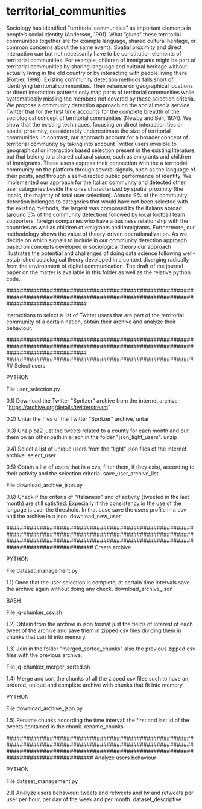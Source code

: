 # territorial_communities
Sociology has identified ”territorial communities” as important elements in people’s social identity (Anderson, 1991). What ”glues” these territorial communities together are for example language, shared cultural heritage, or common concerns about the same events. Spatial proximity and direct interaction can but not necessarily have to be constitution elements of territorial communities. For example, children of immigrants might be part of territorial communities by sharing language and cultural heritage without actually living in the old country or by interacting with people living there (Fortier, 1998). Existing community detection methods falls short of identifying territorial communities. Their reliance on geographical locations or direct interaction patterns only map parts of territorial communities while systematically missing the members not covered by these selection criteria. We propose a community detection approach on the social media service Twitter that for the first time accounts for the complete breadth of the sociological concept of territorial communities (Newby and Bell, 1974). We show that the existing techniques, focusing on direct interaction ties or spatial proximity, considerably underestimate the size of territorial communities. In contrast, our approach account for a broader concept of territorial community by taking into account Twitter users invisible to geographical or interaction based selection present in the existing literature, but that belong to a shared cultural space, such as emigrants and children of immigrants. These users express their connection with the a territorial community on the platform through several signals, such as the language of their posts, and through a self-directed public performance of identity. We implemented our approach for the Italian community and detected other user categories beside the ones characterized by spatial proximity (the locals, the majority of total user selection). Around 9% of the community detection belonged to categories that would have not been selected with the existing methods, the largest was composed by the Italians abroad (around 5% of the community detection) followed by local football team supporters, foreign companies who have a business relationship with the countries as well as children of emigrants and immigrants. Furthermore, our methodology shows the value of theory-driven operationalization. As we decide on which signals to include in our community detection approach based on concepts developed in sociological theory our approach illustrates the potential and challenges of doing data science following well-established sociological theory developed in a context diverging radically from the environment of digital communication. 
The draft of the journal paper on the matter is available in this folder as well as the relative python code.

########################################################################################################################################

Instructions to select a list of Twitter users that are part of the territorial community of a certain nation, obtain their archive and analyze their behaviour.

########################################################################################################################################
##########################################################
Select users

PYTHON

File user_selection.py

0.1) Download the Twitter "Spritzer" archive from the internet archive : "https://archive.org/details/twitterstream"

0.2) Untar the files of the Twitter "Spritzer" archive. untar

0.3) Unzip bz2 just the tweets related to a county for each month and put them on an other path in a json in the folder "json_light_users". unzip

0.4) Select a list of unique users from the "light" json files of the internet archive. select_user

0.5) Obtain a list of users that in a cvs, filter them, if they exist, according to their activity and the selection criteria. save_user_archive_list

File download_archive_json.py

0.6) Check if the criteria of "Italianess" and of activity (tweeted in the last month) are still satisfied. Expecially if the consistency in the use of the languge is over the threshold.
In that case save the users profile in a csv and the archive in a json. download_new_user

##################################################################################################################################################################################################
Create archive

PYTHON

File dataset_management.py

1.1) Once that the user selection is complete, at certain time intervals save the archive again without doing any check. download_archive_json

BASH

File jq-chunker_csv.sh

1.2) Obtain from the archive in json format just the fields of interest of each tweet of the archive and save them in zipped csv files dividing them in chunks that can fit into memory.

1.3) Join in the folder "merged_sorted_chunks" also the previous zipped csv files with the previous archive.

File jq-chunker_merger_sorted.sh

1.4) Merge and sort the chunks of all the zipped csv files such to have an ordered, unique and complete archive with chunks that fit into memory.

PYTHON

File download_archive_json.py

1.5) Rename chunks according the time interval: the first and last id of the tweets contained in the chunk. rename_chunks

##################################################################################################################################################################################################
Analyze users behaviour

PYTHON

File dataset_management.py

2.1) Analyze users behaviour: tweets and retweets and tw and retweets per user per hour, per day of the week and per month. dataset_descriptive

